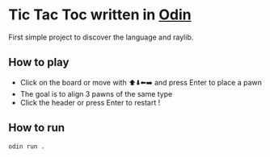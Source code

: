 # Tic Tac Toc written in [Odin](https://odin-lang.org/)

First simple project to discover the language and raylib.

## How to play 

- Click on the board or move with ⬆️⬇️⬅️➡️ and press Enter to place a pawn 
- The goal is to align 3 pawns of the same type
- Click the header or press Enter to restart !

## How to run 

```
odin run .
```
